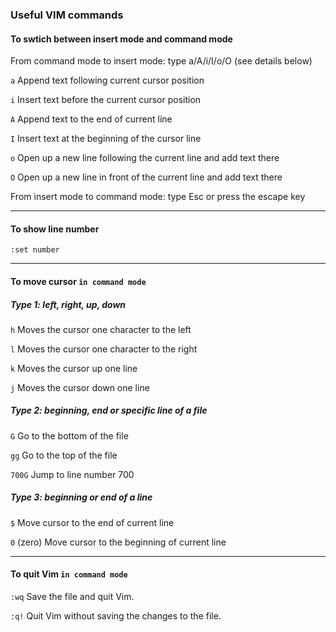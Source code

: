 ### Useful VIM commands


#### To swtich between insert mode and command mode
From command mode to insert mode: type a/A/i/I/o/O (see details below)

`a` Append text following current cursor position

`i` Insert text before the current cursor position

`A` Append text to the end of current line

`I` Insert text at the beginning of the cursor line

`o` Open up a new line following the current line and add text there

`O` Open up a new line in front of the current line and add text there

From insert mode to command mode: type Esc or press the escape key

---
#### To show line number

```
:set number
```
---
#### To move cursor `in command mode`

##### Type 1:  left, right, up, down

`h` Moves the cursor one character to the left

`l` Moves the cursor one character to the right

`k` Moves the cursor up one line

`j` Moves the cursor down one line


##### Type 2: beginning, end or specific line of a file

`G` Go to the bottom of the file

`gg` Go to the top of the file 

`700G` Jump to line number 700 


##### Type 3: beginning or end of a line

`$`  Move cursor to the end of current line

`0`  (zero) Move cursor to the beginning of current line 

---
#### To quit Vim `in command mode`

`:wq`		Save the file and quit Vim.

`:q!`		Quit Vim without saving the changes to the file.



